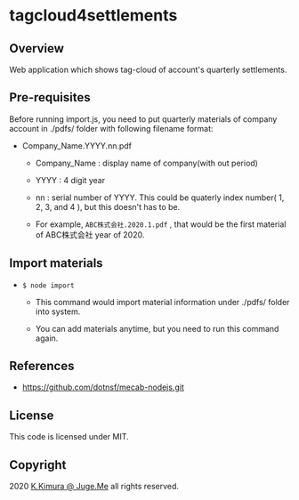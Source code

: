 # tagcloud4settlements

## Overview

Web application which shows tag-cloud of account's quarterly settlements.


## Pre-requisites

Before running import.js, you need to put quarterly materials of company account in ./pdfs/ folder with following filename format:

- Company_Name.YYYY.nn.pdf

  - Company_Name : display name of company(with out period)

  - YYYY : 4 digit year

  - nn : serial number of YYYY. This could be quaterly index number( 1, 2, 3, and 4 ), but this doesn't has to be.

  - For example, `ABC株式会社.2020.1.pdf` , that would be the first material of ABC株式会社 year of 2020.


## Import materials

- `$ node import`

  - This command would import material information under ./pdfs/ folder into system.

  - You can add materials anytime, but you need to run this command again.


## References

- https://github.com/dotnsf/mecab-nodejs.git


## License

This code is licensed under MIT.


## Copyright

2020 [K.Kimura @ Juge.Me](https://github.com/dotnsf) all rights reserved.

